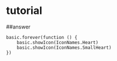 # tutorial
##answer

```blocks
basic.forever(function () {
    basic.showIcon(IconNames.Heart)
    basic.showIcon(IconNames.SmallHeart)
})
```